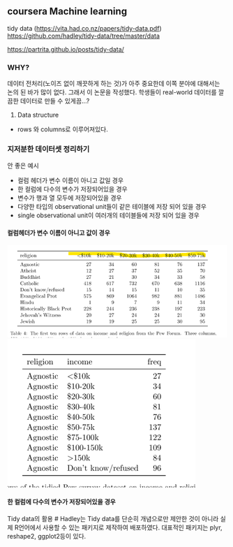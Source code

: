 ## coursera Machine learning

tidy data (https://vita.had.co.nz/papers/tidy-data.pdf)
https://github.com/hadley/tidy-data/tree/master/data

https://partrita.github.io/posts/tidy-data/

### WHY?
데이터 전처리(노이즈 없이 깨끗하게 하는 것)가 아주 중요한데 이쪽 분야에 대해서는 논의 된 바가 많이 없다. 
그래서 이 논문을 작성했다. 학생들이 real-world 데이터를 깔끔한 데이터로 만들 수 있게끔...?


1. Data structure 
- rows 와 columns로 이루어져있다. 

### 지저분한 데이터셋 정리하기
안 좋은 예시
* 컬럼 헤더가 변수 이름이 아니고 값일 경우
* 한 컬럼에 다수의 변수가 저장되어있을 경우 
* 변수가 행과 열 모두에 저장되어있을 경우 
* 다양한 타입의 observational unit들이 같은 테이블에 저장 되어 있을 경우
* single observational unit이 여러개의 테이블들에 저장 되어 있을 경우

#### 컬럼헤더가 변수 이름이 아니고 값이 경우
![messed data](/Image/a.png)
![tidy](/Image/tidy.png)
#### 한 컬럼에 다수의 변수가 저장되어있을 경우



Tidy data의 활용 #
Hadley는 Tidy data를 단순히 개념으로만 제안한 것이 아니라 실제 R언어에서 사용할 수 있는 패키지로 제작하여 배포하였다. 대표적인 패키지는 plyr, reshape2, ggplot2등이 있다.
